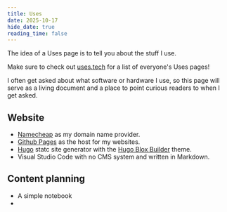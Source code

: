 ```yaml
---
title: Uses
date: 2025-10-17
hide_date: true
reading_time: false
---
```


The idea of a Uses page is to tell you about the stuff I use.

Make sure to check out [uses.tech](https://uses.tech/) for a list of everyone's Uses pages!

I often get asked about what software or hardware I use, so this page will serve as a living document and a place to point curious readers to when I get asked.

## Website

- [Namecheap](https://www.namecheap.com/) as my domain name provider.
- [Github Pages](https://pages.github.com/) as the host for my websites.
- [Hugo](https://gohugo.io/) statc site generator with the [Hugo Blox Builder](https://hugoblox.com) theme.
- Visual Studio Code with no CMS system and written in Markdown.

## Content planning

- A simple notebook
- 